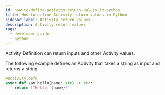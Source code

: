 ```yaml
---
id: how-to-define-activity-return-values-in-python
title: How to define Activity return values in Python
sidebar_label: Activity return values
description: Activity return values
tags:
  - developer-guide
  - python
---
```


Activity Definition can return inputs and other Activity values.

The following example defines an Activity that takes a string as input and returns a string.

```python
@activity.defn
async def say_hello(name: str) -> str:
    return f"Hello, {name}!"
```
